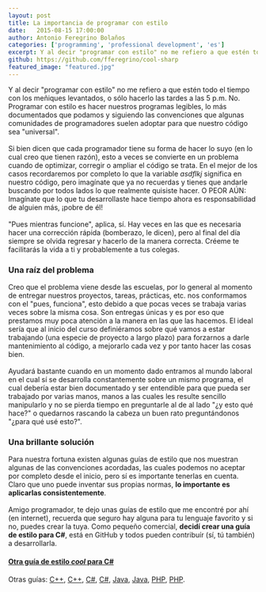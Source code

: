 ```yaml
---
layout: post
title: La importancia de programar con estilo
date:   2015-08-15 17:00:00
author: Antonio Feregrino Bolaños
categories: ['programming', 'professional development', 'es']
excerpt: Y al decir "programar con estilo" no me refiero a que estén todo el tiempo con los meñiques levantados, o sólo hacerlo las tardes a las 5 p.m. No.
github: https://github.com/fferegrino/cool-sharp
featured_image: "featured.jpg"
---
```

Y al decir "programar con estilo" no me refiero a que estén todo el tiempo con los meñiques levantados, o sólo hacerlo las tardes a las 5 p.m. No. Programar con estilo es hacer nuestros programas legibles, lo más documentados que podamos y siguiendo las convenciones que algunas comunidades de programadores suelen adoptar para que nuestro código sea "universal".  
<br />
Si bien dicen que cada programador tiene su forma de hacer lo suyo (en lo cual creo que tienen razón), esto a veces se convierte en un problema cuando de optimizar, corregir o ampliar el código se trata. En el mejor de los casos recordaremos por completo lo que la variable *asdflkj* significa en nuestro código, pero imagínate que ya no recuerdas y tienes que andarle buscando por todos lados lo que realmente quisiste hacer. O PEOR AÚN: Imagínate que lo que tu desarrollaste hace tiempo ahora es responsabilidad de alguien más, ¡pobre de él!  
<br />
"Pues mientras funcione", aplica, sí. Hay veces en las que es necesaria hacer una corrección rápida (bomberazo, le dicen), pero al final del día siempre se olvida regresar y hacerlo de la manera correcta. Créeme te facilitarás la vida a ti y probablemente a tus colegas.  

### Una raíz del problema  
Creo que el problema viene desde las escuelas, por lo general al momento de entregar nuestros proyectos, tareas, prácticas, etc. nos conformamos con el "pues, funciona", esto debido a que pocas veces se trabaja varias veces sobre la misma cosa. Son entregas únicas y es por eso que prestamos muy poca atención a la manera en las que las hacemos. El ideal sería que al inicio del curso definiéramos sobre qué vamos a estar trabajando (una especie de proyecto a largo plazo) para forzarnos a darle mantenimiento al código, a mejorarlo cada vez y por tanto hacer las cosas bien.  
<br />
Ayudará bastante cuando en un momento dado entramos al mundo laboral en el cual sí se desarrolla constantemente sobre un mismo programa, el cual debería estar bien documentado y ser entendible para que pueda ser trabajado por varias manos, manos a las cuales les resulte sencillo manipularlo y no se pierda tiempo en preguntarle al de al lado "¿y esto qué hace?" o quedarnos rascando la cabeza un buen rato preguntándonos "¿para qué usé esto?".  

### Una brillante solución
Para nuestra fortuna existen algunas guías de estilo que nos muestran algunas de las convenciones acordadas, las cuales podemos no aceptar por completo desde el inicio, pero sí es importante tenerlas en cuenta. Claro que uno puede inventar sus propias normas, **lo importante es aplicarlas consistentemente**.  
<br />
Amigo programador, te dejo unas guías de estilo que me encontré por ahí (en internet), recuerda que seguro hay alguna para tu lenguaje favorito y si no, puedes crear la tuya. Como pequeño comercial, **decidí crear una guía de estilo para C#**, está en GitHub y todos pueden contribuír (sí, tú también) a desarrollarla.
<br />  
	
#### [Otra guía de estilo *cool* para C#](https://github.com/fferegrino/cool-sharp/)
Otras guías: [C++](https://sites.google.com/site/fferegrinostorage/-getguiasdeestilo/estilosCPlusPlus1.htm?attredirects=0&d=1), [C++](https://sites.google.com/site/fferegrinostorage/-getguiasdeestilo/estilosCPlusPlus2.pdf?attredirects=0&d=1), [C#](https://sites.google.com/site/fferegrinostorage/-getguiasdeestilo/estilosCsharp1.pdf?attredirects=0&d=1), [C#](https://sites.google.com/site/fferegrinostorage/-getguiasdeestilo/estilosCsharp2.pdf?attredirects=0&d=1), [Java](https://sites.google.com/site/fferegrinostorage/-getguiasdeestilo/estilosJava1.pdf?attredirects=0&d=1), [Java](https://sites.google.com/site/fferegrinostorage/-getguiasdeestilo/estilosJava.pdf?attredirects=0&d=1), [PHP](https://sites.google.com/site/fferegrinostorage/-getguiasdeestilo/estilosPHP1.htm?attredirects=0&d=1), [PHP](https://sites.google.com/site/fferegrinostorage/-getguiasdeestilo/estilosPHP.htm?attredirects=0&d=1).
